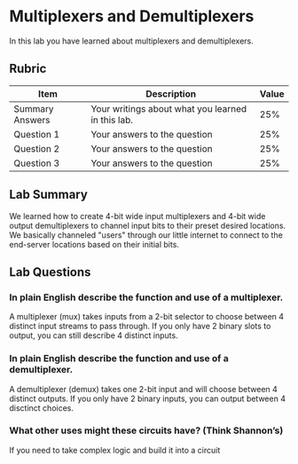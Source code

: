 # Multiplexers and Demultiplexers

In this lab you have learned about multiplexers and demultiplexers.

## Rubric

| Item | Description | Value |
| ---- | ----------- | ----- |
| Summary Answers | Your writings about what you learned in this lab. | 25% |
| Question 1 | Your answers to the question | 25% |
| Question 2 | Your answers to the question | 25% |
| Question 3 | Your answers to the question | 25% |

## Lab Summary

We learned how to create 4-bit wide input multiplexers and 4-bit wide output demultiplexers to channel input bits to their preset desired locations. We basically channeled "users" through our little internet to connect to the end-server locations based on their initial bits.

## Lab Questions

### In plain English describe the function and use of a multiplexer.
A multiplexer (mux) takes inputs from a 2-bit selector to choose between 4 distinct input streams to pass through.
If you only have 2 binary slots to output, you can still describe 4 distinct inputs. 

### In plain English describe the function and use of a demultiplexer.
A demultiplexer (demux) takes one 2-bit input and will choose between 4 distinct outputs.
If you only have 2 binary inputs, you can output between 4 disctinct choices.

### What other uses might these circuits have? (Think Shannon’s)
If you need to take complex logic and build it into a circuit


